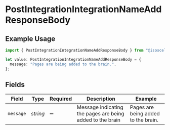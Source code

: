 # PostIntegrationIntegrationNameAddResponseBody

## Example Usage

```typescript
import { PostIntegrationIntegrationNameAddResponseBody } from "@isosceles-ai/sdk/models/operations";

let value: PostIntegrationIntegrationNameAddResponseBody = {
  message: "Pages are being added to the brain.",
};
```

## Fields

| Field                                                     | Type                                                      | Required                                                  | Description                                               | Example                                                   |
| --------------------------------------------------------- | --------------------------------------------------------- | --------------------------------------------------------- | --------------------------------------------------------- | --------------------------------------------------------- |
| `message`                                                 | *string*                                                  | :heavy_minus_sign:                                        | Message indicating the pages are being added to the brain | Pages are being added to the brain.                       |
